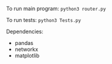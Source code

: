 To run main program:
`python3 router.py`

To run tests:
`python3 Tests.py`

Dependencies:
- pandas
- networkx
- matplotlib